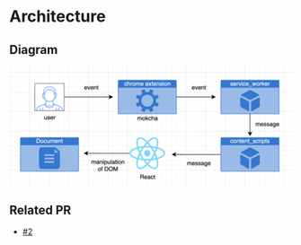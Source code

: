 # Architecture

## Diagram
![diagram](/docs/assets/architecture_diagram.png)

## Related PR
- [#2](https://github.com/SaeWooKKang/Floating-Table-of-Contents/pull/2#issue-2541561786)
